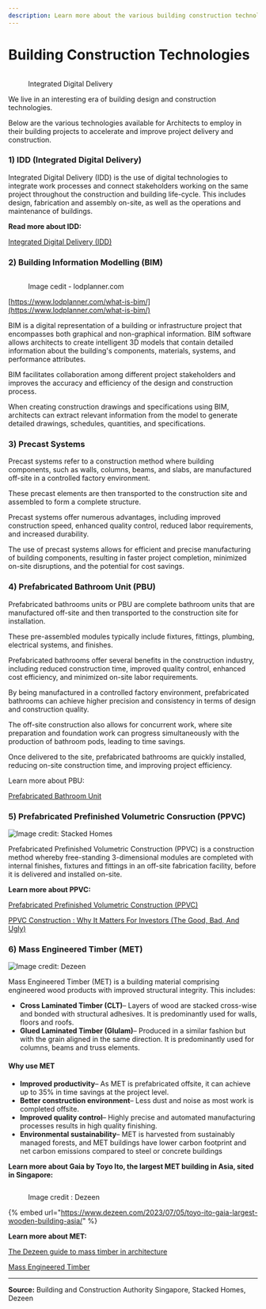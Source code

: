 ```yaml
---
description: Learn more about the various building construction technologies here.
---
```


# Building Construction Technologies

<figure><img src="../.gitbook/assets/image (8).png" alt=""><figcaption><p>Integrated Digital Delivery</p></figcaption></figure>

We live in an interesting era of building design and construction technologies.&#x20;

Below are the various technologies available for Architects to employ in their building projects to accelerate and improve project delivery and construction.

### 1) IDD (Integrated Digital Delivery)

Integrated Digital Delivery (IDD) is the use of digital technologies to integrate work processes and connect stakeholders working on the same project throughout the construction and building life-cycle. This includes design, fabrication and assembly on-site, as well as the operations and maintenance of buildings.

**Read more about IDD:**

[Integrated Digital Delivery (IDD)](https://www1.bca.gov.sg/buildsg/digitalisation/integrated-digital-delivery-idd)

### 2) Building Information Modelling (BIM)

<figure><img src="../.gitbook/assets/image (1).png" alt=""><figcaption><p>Image cedit - lodplanner.com</p></figcaption></figure>

[https://www.lodplanner.com/what-is-bim/](https://www.lodplanner.com/what-is-bim/)

BIM is a digital representation of a building or infrastructure project that encompasses both graphical and non-graphical information. BIM software allows architects to create intelligent 3D models that contain detailed information about the building's components, materials, systems, and performance attributes.&#x20;

BIM facilitates collaboration among different project stakeholders and improves the accuracy and efficiency of the design and construction process.&#x20;

When creating construction drawings and specifications using BIM, architects can extract relevant information from the model to generate detailed drawings, schedules, quantities, and specifications.

### 3) Precast Systems

Precast systems refer to a construction method where building components, such as walls, columns, beams, and slabs, are manufactured off-site in a controlled factory environment.&#x20;

These precast elements are then transported to the construction site and assembled to form a complete structure.&#x20;

Precast systems offer numerous advantages, including improved construction speed, enhanced quality control, reduced labor requirements, and increased durability.&#x20;

The use of precast systems allows for efficient and precise manufacturing of building components, resulting in faster project completion, minimized on-site disruptions, and the potential for cost savings.

### 4) Prefabricated Bathroom Unit (PBU)

Prefabricated bathrooms units or PBU are complete bathroom units that are manufactured off-site and then transported to the construction site for installation.&#x20;

These pre-assembled modules typically include fixtures, fittings, plumbing, electrical systems, and finishes.&#x20;

Prefabricated bathrooms offer several benefits in the construction industry, including reduced construction time, improved quality control, enhanced cost efficiency, and minimized on-site labor requirements.&#x20;

By being manufactured in a controlled factory environment, prefabricated bathrooms can achieve higher precision and consistency in terms of design and construction quality.&#x20;

The off-site construction also allows for concurrent work, where site preparation and foundation work can progress simultaneously with the production of bathroom pods, leading to time savings.&#x20;

Once delivered to the site, prefabricated bathrooms are quickly installed, reducing on-site construction time, and improving project efficiency.

Learn more about PBU:

[Prefabricated Bathroom Unit](https://www1.bca.gov.sg/buildsg/productivity/design-for-manufacturing-and-assembly-dfma/prefabricated-bathroom-unit)

### 5) Prefabricated Prefinished Volumetric Consruction (PPVC)

![Image credit: Stacked Homes](<../.gitbook/assets/image (1) (1).png>)

Prefabricated Prefinished Volumetric Construction (PPVC) is a construction method whereby free-standing 3-dimensional modules are completed with internal finishes, fixtures and fittings in an off-site fabrication facility, before it is delivered and installed on-site.

**Learn more about PPVC:**

[Prefabricated Prefinished Volumetric Construction (PPVC)](https://www1.bca.gov.sg/buildsg/productivity/design-for-manufacturing-and-assembly-dfma/prefabricated-prefinished-volumetric-construction-ppvc)

[PPVC Construction : Why It Matters For Investors (The Good, Bad, And Ugly)](https://stackedhomes.com/editorial/ppvc-construction-why-it-matters-for-investors-the-good-bad-and-ugly/#gs.2mf88g)

### 6) Mass Engineered Timber (MET)

![Image credit: Dezeen](<../.gitbook/assets/image (2) (1).png>)

Mass Engineered Timber (MET) is a building material comprising engineered wood products with improved structural integrity. This includes:

* **Cross Laminated Timber (CLT)**– Layers of wood are stacked cross-wise and bonded with structural adhesives. It is predominantly used for walls, floors and roofs.
* **Glued Laminated Timber (Glulam)**– Produced in a similar fashion but with the grain aligned in the same direction. It is predominantly used for columns, beams and truss elements.

#### **Why use MET**

* **Improved productivity**– As MET is prefabricated offsite, it can achieve up to 35% in time savings at the project level.
* **Better construction environment**– Less dust and noise as most work is completed offsite.
* **Improved quality control**– Highly precise and automated manufacturing processes results in high quality finishing.
* **Environmental sustainability**– MET is harvested from sustainably managed forests, and MET buildings have lower carbon footprint and net carbon emissions compared to steel or concrete buildings

**Learn more about Gaia by Toyo Ito, the largest MET building in Asia, sited in Singapore:**

<figure><img src="../.gitbook/assets/image.png" alt=""><figcaption><p>Image credit : Dezeen</p></figcaption></figure>

{% embed url="https://www.dezeen.com/2023/07/05/toyo-ito-gaia-largest-wooden-building-asia/" %}

**Learn more about MET:**

[The Dezeen guide to mass timber in architecture](https://www.dezeen.com/2023/03/01/dezeen-guide-mass-timber-revolution/)

[Mass Engineered Timber](https://www1.bca.gov.sg/buildsg/productivity/design-for-manufacturing-and-assembly-dfma/mass-engineered-timber)

***

**Source:** Building and Construction Authority Singapore, Stacked Homes, Dezeen
